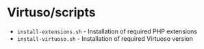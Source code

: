 # Virtuso/scripts

* `install-extensions.sh` - Installation of required PHP extensions
* `install-virtuoso.sh` - Installation of required Virtuoso version
